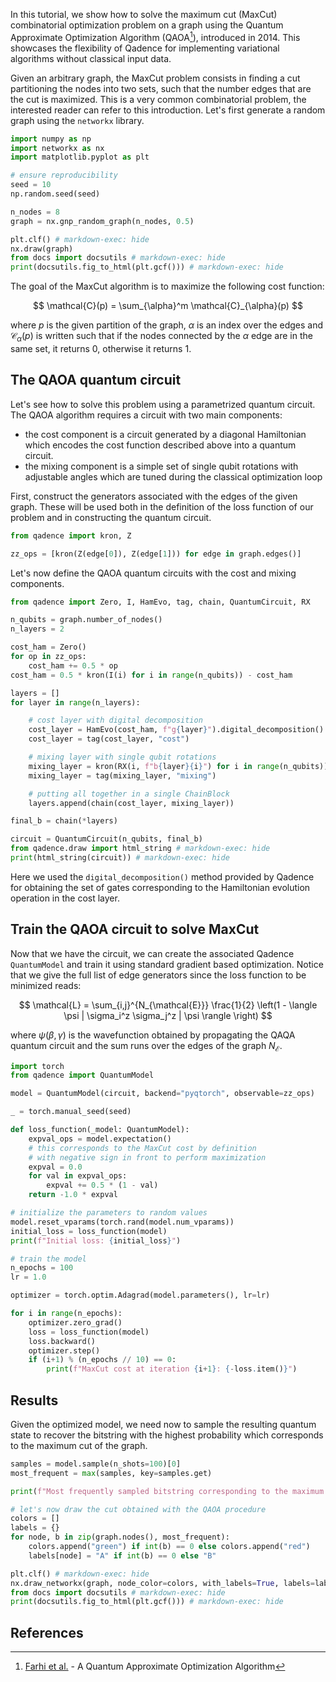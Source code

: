 In this tutorial, we show how to solve the maximum cut (MaxCut) combinatorial
optimization problem on a graph using the Quantum Approximate Optimization
Algorithm (QAOA[^1]), introduced in 2014. This showcases the flexibility of
Qadence for implementing variational algorithms without classical input
data.

Given an arbitrary graph, the MaxCut problem consists in finding a cut
partitioning the nodes into two sets, such that the number edges that are the
cut is maximized. This is a very common combinatorial problem, the interested
reader can refer to this introduction.
Let's first generate a random graph using the `networkx` library.

```python exec="on" source="material-block" html="1" session="qaoa"
import numpy as np
import networkx as nx
import matplotlib.pyplot as plt

# ensure reproducibility
seed = 10
np.random.seed(seed)

n_nodes = 8
graph = nx.gnp_random_graph(n_nodes, 0.5)

plt.clf() # markdown-exec: hide
nx.draw(graph)
from docs import docsutils # markdown-exec: hide
print(docsutils.fig_to_html(plt.gcf())) # markdown-exec: hide
```

The goal of the MaxCut algorithm is to maximize the following cost function:

$$
\mathcal{C}(p) = \sum_{\alpha}^m \mathcal{C}_{\alpha}(p)
$$

where $p$ is the given partition of the graph, $\alpha$ is an index over the edges and $\mathcal{C}_{\alpha}(p)$ is written such that if the nodes connected by the $\alpha$ edge are in the same set, it returns $0$, otherwise it returns $1$.

## The QAOA quantum circuit

Let's see how to solve this problem using a parametrized quantum circuit. The
QAOA algorithm requires a circuit with two main components:

* the cost component is a circuit generated by a diagonal Hamiltonian which
  encodes the cost function described above into a quantum circuit.
* the mixing component is a simple set of single qubit rotations with adjustable
  angles which are tuned during the classical optimization loop

First, construct the generators associated with the edges of the given graph. These
will be used both in the definition of the loss function of our problem and in
constructing the quantum circuit.

```python exec="on" source="material-block" session="qaoa"
from qadence import kron, Z

zz_ops = [kron(Z(edge[0]), Z(edge[1])) for edge in graph.edges()]
```

Let's now define the QAOA quantum circuits with the cost and mixing components.
```python exec="on" source="material-block" html="1" session="qaoa"
from qadence import Zero, I, HamEvo, tag, chain, QuantumCircuit, RX

n_qubits = graph.number_of_nodes()
n_layers = 2

cost_ham = Zero()
for op in zz_ops:
    cost_ham += 0.5 * op
cost_ham = 0.5 * kron(I(i) for i in range(n_qubits)) - cost_ham

layers = []
for layer in range(n_layers):

    # cost layer with digital decomposition
    cost_layer = HamEvo(cost_ham, f"g{layer}").digital_decomposition()
    cost_layer = tag(cost_layer, "cost")

    # mixing layer with single qubit rotations
    mixing_layer = kron(RX(i, f"b{layer}{i}") for i in range(n_qubits))
    mixing_layer = tag(mixing_layer, "mixing")

    # putting all together in a single ChainBlock
    layers.append(chain(cost_layer, mixing_layer))

final_b = chain(*layers)

circuit = QuantumCircuit(n_qubits, final_b)
from qadence.draw import html_string # markdown-exec: hide
print(html_string(circuit)) # markdown-exec: hide
```
Here we used the `digital_decomposition()` method provided by Qadence for
obtaining the set of gates corresponding to the Hamiltonian evolution operation
in the cost layer.

## Train the QAOA circuit to solve MaxCut

Now that we have the circuit, we can create the associated Qadence `QuantumModel`
and train it using standard gradient based optimization. Notice that we give the
full list of edge generators since the loss function to be minimized reads:

$$
\mathcal{L} = \sum_{i,j}^{N_{\mathcal{E}}} \frac{1}{2} \left(1 - \langle \psi | \sigma_i^z \sigma_j^z | \psi \rangle \right)
$$

where $\psi(\beta, \gamma)$ is the wavefunction obtained by propagating the QAQA
quantum circuit and the sum runs over the edges of the graph $N_{\mathcal{E}}$.

```python exec="on" source="material-block" result="json" session="qaoa"
import torch
from qadence import QuantumModel

model = QuantumModel(circuit, backend="pyqtorch", observable=zz_ops)

_ = torch.manual_seed(seed)

def loss_function(_model: QuantumModel):
    expval_ops = model.expectation()
    # this corresponds to the MaxCut cost by definition
    # with negative sign in front to perform maximization
    expval = 0.0
    for val in expval_ops:
        expval += 0.5 * (1 - val)
    return -1.0 * expval

# initialize the parameters to random values
model.reset_vparams(torch.rand(model.num_vparams))
initial_loss = loss_function(model)
print(f"Initial loss: {initial_loss}")

# train the model
n_epochs = 100
lr = 1.0

optimizer = torch.optim.Adagrad(model.parameters(), lr=lr)

for i in range(n_epochs):
    optimizer.zero_grad()
    loss = loss_function(model)
    loss.backward()
    optimizer.step()
    if (i+1) % (n_epochs // 10) == 0:
        print(f"MaxCut cost at iteration {i+1}: {-loss.item()}")
```
## Results

Given the optimized model, we need now to sample the resulting quantum state to
recover the bitstring with the highest probability which corresponds to the maximum
cut of the graph.
```python exec="on" source="material-block" html="1" session="qaoa"
samples = model.sample(n_shots=100)[0]
most_frequent = max(samples, key=samples.get)

print(f"Most frequently sampled bitstring corresponding to the maximum cut: {most_frequent}")

# let's now draw the cut obtained with the QAOA procedure
colors = []
labels = {}
for node, b in zip(graph.nodes(), most_frequent):
    colors.append("green") if int(b) == 0 else colors.append("red")
    labels[node] = "A" if int(b) == 0 else "B"

plt.clf() # markdown-exec: hide
nx.draw_networkx(graph, node_color=colors, with_labels=True, labels=labels)
from docs import docsutils # markdown-exec: hide
print(docsutils.fig_to_html(plt.gcf())) # markdown-exec: hide
```

## References

[^1]: [Farhi et al.](https://arxiv.org/abs/1411.4028) - A Quantum Approximate Optimization Algorithm
